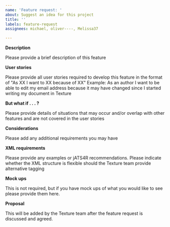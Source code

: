 ```yaml
---
name: 'Feature request: '
about: Suggest an idea for this project
title: ''
labels: feature-request
assignees: michael, oliver----, Melissa37

---
```


**Description**

Please provide a brief description of this feature

**User stories**

Please provide all user stories required to develop this feature in the format of "As XX I want to XX because of XX"
Example: As an author I want to be able to edit my email address because it may have changed since I started writing my document in Texture

**But what if . . . ?**

Please provide details of situations that may occur and/or overlap with other features and are not covered in the user stories

**Considerations**

Please add any additional requirements you may have


**XML requirements**

Please provide any examples or jATS4R recommendations. Please indicate whether the XML structure is flexible should the Texture team provide alternative tagging

**Mock ups**

This is not required, but if you have mock ups of what you would like to see please provide them here. 

**Proposal**

This will be added by the Texture team after the feature request is discussed and agreed.
